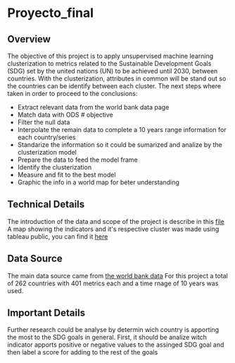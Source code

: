 # Proyecto_final

## Overview

The objective of this project is to apply unsupervised machine learning clusterization to metrics related to the Sustainable Development Goals (SDG) set by the united nations (UN) to be achieved until 2030, between countries. With the clusterization, attributes in common will be stand out so the countries can be identify between each cluster.
The next steps where taken in order to proceed to the conclusions:
  * Extract relevant data from the world bank data page
  * Match data with ODS # objective 
  * Filter the null data
  * Interpolate the remain data to complete a 10 years range information for each country/series
  * Standarize the information so it could be sumarized and analize by the clusterization model 
  * Prepare the data to feed the model frame
  * Identify the clusterization 
  * Measure and fit to the best model
  * Graphic the info in a world map for beter understanding

## Technical Details

The introduction of the data and scope of the project is describe in this [file](https://github.com/juanmanuelvillacis/Proyecto_final/blob/main/ODS_IRONHACK.pptx.pdf)
A map showing the indicators and it's respective cluster was made using tableau public, you can find it [here](https://public.tableau.com/views/ODS_FinalProject/Story1?:language=pt-BR&:display_count=n&:origin=viz_share_link)

## Data Source

The main data source came from [the world bank data](https://databank.worldbank.org/)
For this project a total of 262 countries with 401 metrics each and a time rnage of 10 years was used.

## Important Details
Further research could be analyse by determin wich country is apporting the most to the SDG goals in general. First, it should be analize witch indicator apports positive or negative values to the assinged SDG goal and then label a score for adding to the rest of the goals
